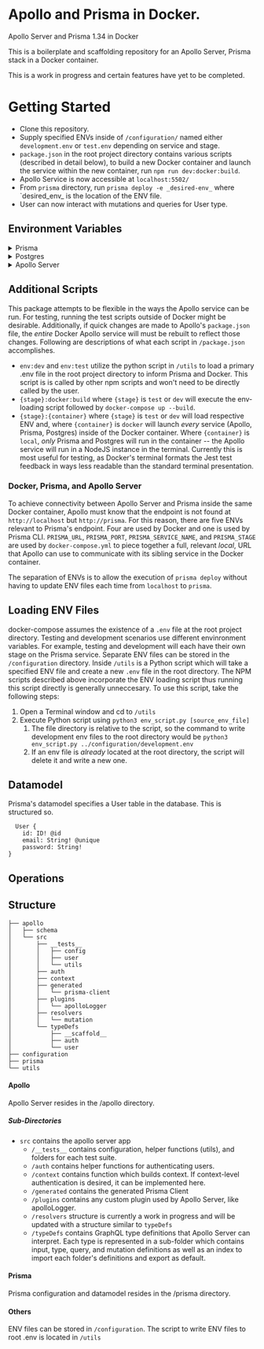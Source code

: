 # Apollo and Prisma in Docker.
Apollo Server and Prisma 1.34 in Docker

This is a boilerplate and scaffolding repository for an Apollo Server, Prisma stack in a Docker container.

This is a work in progress and certain features have yet to be completed.

# Getting Started

- Clone this repository.
- Supply specified ENVs inside of `/configuration/` named either `development.env` or `test.env` depending on service and stage.
- `package.json` in the root project directory contains various scripts (described in detail below), to build a new Docker container and launch the service within the new container, run `npm run dev:docker:build`.
- Apollo Service is now accessible at `localhost:5502/`
- From `prisma` directory, run `prisma deploy -e _desired-env_` where `desired_env_ is the location of the ENV file.
- User can now interact with mutations and queries for User type.


## Environment Variables

<details>
  <summary>Prisma</summary>

  * `PRISMA_ENDPOINT` | Specifies the full Prisma endpoint to which Prisma CLI can execute deploy commands. 
  * `PRISMA_URL` | Component of following four ENV variables. Used by `docker-compose` to specify Prisma's endpoint within Docker container.
  * `PRISMA_PORT`
  * `PRISMA_SERVICE_NAME`
  * `PRISMA_STAGE`
  * `PRISMA_SECRET` | Used to authenticate requests to Prisma Client
  * `PRISMA_MANAGEMENT_API_SECRET` | Optional, but should also be excluded from Docker and Prisma configurations. This ENV provides a secret for Prisma's Management API.
</details>

<details> 
  <summary>Postgres</summary> 

  * `PG_USER` | Specifies the username of the Postgres database.
  * `PG_PASSWORD` | Specifies the password for the Postgres database.
</details>
<details> 
  <summary>Apollo Server</summary>

  * `NPM_COMMAND` | Provides the command that Docker runs on Apollo service in `docker-compose`.
  * `JWT_SECRET` | Secret used for generating and evaluating Authorization tokens.
  * `APOLLO_PORT` | Specifies the port at which the Apollo Server listens.
  * `APOLLO_TEST_PORT` | Specifies the port at which the Apollo Server listens during testing scripts.
</details>

## Additional Scripts

This package attempts to be flexible in the ways the Apollo service can be run. For testing, running the test scripts outside of Docker might be desirable. Additionally, if quick changes are made to Apollo's `package.json` file, the _entire_ Docker Apollo service will must be rebuilt to reflect those changes. Following are descriptions of what each script in `/package.json` accomplishes.
- `env:dev` and `env:test` utilize the python script in `/utils` to load a primary .env file in the root project directory to inform Prisma and Docker. This script is is called by other npm scripts and won't need to be directly called by the user.
- `{stage}:docker:build` where `{stage}` is `test` or `dev` will execute the env-loading script followed by `docker-compose up --build`.
- `{stage}:{container}` where `{stage}` is `test` or `dev` will load respective ENV and, where `{container}` is `docker` will launch _every_ service (Apollo, Prisma, Postgres) inside of the Docker container. Where `{container}` is `local`, _only_ Prisma and Postgres will run in the container -- the Apollo service will run in a NodeJS instance in the terminal. Currently this is most useful for testing, as Docker's terminal formats the Jest test feedback in ways less readable than the standard terminal presentation.

### Docker, Prisma, and Apollo Server


To achieve connectivity between Apollo Server and Prisma inside the same Docker container, Apollo must know that the endpoint is not found at `http://localhost` but `http://prisma`. For this reason, there are five ENVs relevant to Prisma's endpoint. Four are used by Docker and one is used by Prisma CLI. `PRISMA_URL`, `PRISMA_PORT`, `PRISMA_SERVICE_NAME`, and `PRISMA_STAGE` are used by `docker-compose.yml` to piece together a full, relevant *local*, URL that Apollo can use to communicate with its sibling service in the Docker container.

The separation of ENVs is to allow the execution of `prisma deploy` without having to update ENV files each time from `localhost` to `prisma`.

## Loading ENV Files

docker-compose assumes the existence of a `.env` file at the root project directory. Testing and development scenarios use different envinronment variables. For example, testing and development will each have their own stage on the Prisma service. Separate ENV files can be stored in the `/configuration` directory. Inside `/utils` is a Python script which will take a specified ENV file and create a new `.env` file in the root directory. The NPM scripts described above incorporate the ENV loading script thus running this script directly is generally unneccesary. To use this script, take the following steps:
  1. Open a Terminal window and cd to `/utils`
  2. Execute Python script using `python3 env_script.py [source_env_file]`
     1. The file directory is relative to the script, so the command to write development env files to the root directory would be `python3 env_script.py ../configuration/development.env`
     2. If an env file is _already_ located at the root directory, the script will delete it and write a new one.



## Datamodel

Prisma's datamodel specifies a User table in the database. This is structured so.

```
  User {
	id: ID! @id
	email: String! @unique
	password: String!
}
```


## Operations


## Structure

```
├── apollo
│   ├── schema
│   └── src
│       ├── __tests__
│       │   ├── config
│       │   ├── user
│       │   └── utils
│       ├── auth
│       ├── context
│       ├── generated
│       │   └── prisma-client
│       ├── plugins
│       │   └── apolloLogger
│       ├── resolvers
│       │   └── mutation
│       └── typeDefs
│           ├── __scaffold__
│           ├── auth
│           └── user
├── configuration
├── prisma
└── utils
```

#### Apollo 
Apollo Server resides in the /apollo directory.
##### Sub-Directories
  - `src` contains the apollo server app
    - `/__tests__` contains configuration, helper functions (utils), and folders for each test suite.
    - `/auth` contains helper functions for authenticating users.
    - `/context` contains function which builds context. If context-level authentication is desired, it can be implemented here.
    - `/generated` contains the generated Prisma Client
    - `/plugins` contains any custom plugin used by Apollo Server, like apolloLogger.
    - `/resolvers` structure is currently a work in progress and will be updated with a structure similar to `typeDefs`
    - `/typeDefs` contains GraphQL type definitions that Apollo Server can interpret. Each type is represented in a sub-folder which contains input, type, query, and mutation definitions as well as an index to import each folder's definitions and export as default.

#### Prisma
Prisma configuration and datamodel resides in the /prisma directory.

#### Others
ENV files can be stored in `/configuration`. The script to write ENV files to root .env is located in `/utils`
